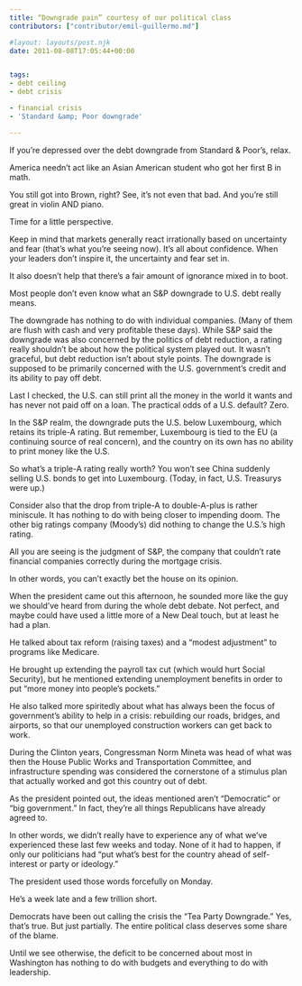 ```yaml
---
title: “Downgrade pain” courtesy of our political class
contributors: ["contributor/emil-guillermo.md"]

#layout: layouts/post.njk
date: 2011-08-08T17:05:44+00:00


tags:
- debt ceiling
- debt crisis

- financial crisis
- 'Standard &amp; Poor downgrade'

---
```


If you’re depressed over the debt downgrade from Standard & Poor’s, relax.

America needn’t act like an Asian American student who got her first B in math.

You still got into Brown, right?  See, it’s not even that bad.  And you’re still great in violin AND piano.

Time for a little perspective.

Keep in mind that markets generally react irrationally based on uncertainty and fear (that’s what you’re seeing now). It’s all about confidence. When your leaders don’t inspire it, the uncertainty and fear set in.

It also doesn’t help that there’s a fair amount of ignorance mixed in to boot.  

Most people don’t even know what an S&P downgrade to U.S. debt really means.  

The downgrade has nothing to do with individual companies. (Many of them are flush with cash and very profitable these days). While S&P said the downgrade was also concerned by the politics of debt reduction, a rating really shouldn’t be about how the political system played out. It wasn’t graceful, but debt reduction isn’t about style points. The downgrade is supposed to be primarily concerned with the U.S. government’s credit and its ability to pay off debt.   

Last I checked, the U.S. can still print all the money in the world it wants and has never not paid off on a loan. The practical odds of a U.S. default? Zero. 

In the S&P realm, the downgrade puts the U.S. below Luxembourg, which retains its triple-A rating. But remember, Luxembourg is tied to the EU (a continuing source of real concern), and the country on its own has no ability to print money like the U.S.  

So what’s a triple-A rating really worth? You won’t see China suddenly selling U.S. bonds to get into Luxembourg. (Today, in fact, U.S. Treasurys were up.)

Consider also that the drop from triple-A to double-A-plus is rather miniscule. It has nothing to do with being closer to impending doom. The other big ratings company (Moody’s) did nothing to change the U.S.’s high rating. 

All you are seeing is the judgment of S&P, the company that couldn’t rate financial companies correctly during the mortgage crisis.

In other words, you can’t exactly bet the house on its opinion. 

When the president came out this afternoon, he sounded more like the guy we should’ve heard from during the whole debt debate. Not perfect, and maybe could have used a little more of a New Deal touch, but at least he had a plan.

He talked about tax reform (raising taxes) and a “modest adjustment” to programs like Medicare. 

He brought up extending the payroll tax cut (which would hurt Social Security), but he mentioned extending unemployment benefits in order to put “more money into people’s pockets.”

He also talked more spiritedly about what has always been the focus of government’s ability to help in a crisis: rebuilding our roads, bridges, and airports, so that our unemployed construction workers can get back to work. 

During the Clinton years, Congressman Norm Mineta was head of what was then the House Public Works and Transportation Committee, and infrastructure spending was considered the cornerstone of a stimulus plan that actually worked and got this country out of debt.

As the president pointed out, the ideas mentioned aren’t “Democratic” or “big government.” In fact, they’re all things Republicans have already agreed to. 

In other words, we didn’t really have to experience any of what we’ve experienced these last few weeks and today. None of it had to happen, if only our politicians had “put what’s best for the country ahead of self-interest or party or ideology.”  

The president used those words forcefully on Monday.   

He’s a week late and a few trillion short. 

Democrats have been out calling the crisis the “Tea Party Downgrade.” Yes, that’s true. But just partially. The entire political class deserves some share of the blame.

Until we see otherwise, the deficit to be concerned about most in Washington has nothing to do with budgets and everything to do with leadership.
